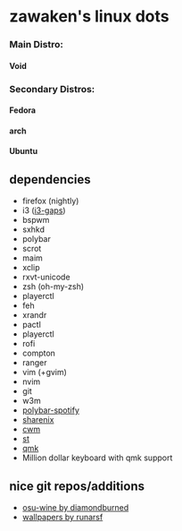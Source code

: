 # zawaken's linux dots

### Main Distro:
#### Void

### Secondary Distros:
#### Fedora
#### arch
#### Ubuntu

## dependencies

* firefox (nightly)
* i3 ([i3-gaps](https://github.com/Airblader/i3))
* bspwm
* sxhkd
* polybar
* scrot
* maim
* xclip
* rxvt-unicode
* zsh (oh-my-zsh)
* playerctl
* feh
* xrandr
* pactl
* playerctl
* rofi
* compton
* ranger
* vim (+gvim)
* nvim
* git
* w3m
* [polybar-spotify](https://github.com/Jvanrhijn/polybar-spotify)
* [sharenix](https://github.com/Francesco149/sharenix)
* [cwm](https://github.com/weabot/cwm)
* [st](https://github.com/LukeSmithxyz/st)
* [qmk](https://github.com/qmk/qmk_firmware)
* Million dollar keyboard with qmk support

## nice git repos/additions

* [osu-wine by diamondburned](https://gitlab.com/osu-wine/osu-wine)
* [wallpapers by runarsf](https://github.com/runarsf/wallpapers)
